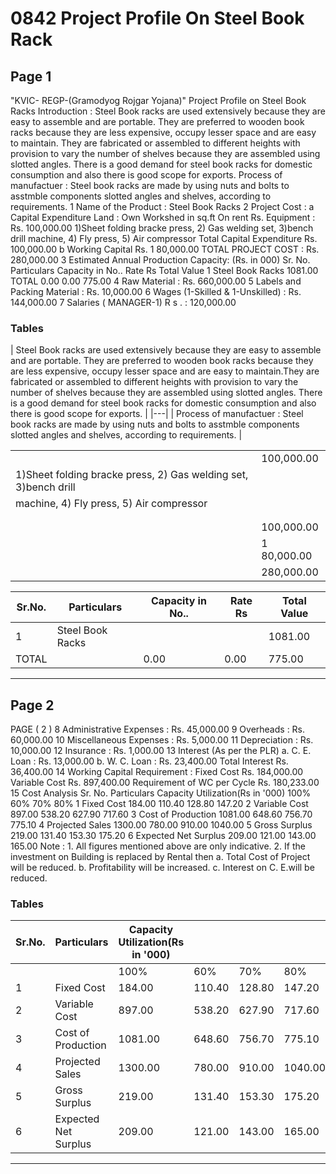 # 0842 Project Profile On Steel Book Rack

## Page 1

"KVIC- REGP-(Gramodyog Rojgar Yojana)" Project Profile on Steel Book Racks Introduction : Steel Book racks are used extensively because they are easy to assemble and are portable. They are preferred to wooden book racks because they are less expensive, occupy lesser space and are easy to maintain. They are fabricated or assembled to different heights with provision to vary the number of shelves because they are assembled using slotted angles. There is a good demand for steel book racks for domestic consumption and also there is good scope for exports. Process of manufactuer : Steel book racks are made by using nuts and bolts to asstmble components slotted angles and shelves, according to requirements. 1 Name of the Product : Steel Book Racks 2 Project Cost : a Capital Expenditure Land : Own Workshed in sq.ft On rent Rs. Equipment : Rs. 100,000.00 1)Sheet folding bracke press, 2) Gas welding set, 3)bench drill machine, 4) Fly press, 5) Air compressor Total Capital Expenditure Rs. 100,000.00 b Working Capital Rs. 1 80,000.00 TOTAL PROJECT COST : Rs. 280,000.00 3 Estimated Annual Production Capacity: (Rs. in 000) Sr. No. Particulars Capacity in No.. Rate Rs Total Value 1 Steel Book Racks 1081.00 TOTAL 0.00 0.00 775.00 4 Raw Material : Rs. 660,000.00 5 Labels and Packing Material : Rs. 10,000.00 6 Wages (1-Skilled & 1-Unskilled) : Rs. 144,000.00 7 Salaries ( MANAGER-1) R s . : 120,000.00

### Tables

| Steel Book racks are used extensively because they are easy to assemble and are portable. They are
preferred to wooden book racks because they are less expensive, occupy lesser space and are easy to
maintain.They are fabricated or assembled to different heights with provision to vary the number of
shelves because they are assembled using slotted angles. There is a good demand for steel book racks
for domestic consumption and also there is good scope for exports. |
|---|
| Process of manufactuer : Steel book racks are made by using nuts and bolts to asstmble
components slotted angles and shelves, according to requirements. |

|  |  |
|---|---|
|  | 100,000.00 |
| 1)Sheet folding bracke press, 2) Gas welding set, 3)bench drill |  |
| machine, 4) Fly press, 5) Air compressor |  |
|  |  |
|  |  |
|  | 100,000.00 |
|  | 1 80,000.00 |
|  | 280,000.00 |

| Sr.No. | Particulars | Capacity in No.. | Rate Rs | Total Value |
|---|---|---|---|---|
| 1 | Steel Book Racks |  |  | 1081.00 |
| TOTAL |  | 0.00 | 0.00 | 775.00 |

---

## Page 2

PAGE ( 2 ) 8 Administrative Expenses : Rs. 45,000.00 9 Overheads : Rs. 60,000.00 10 Miscellaneous Expenses : Rs. 5,000.00 11 Depreciation : Rs. 10,000.00 12 Insurance : Rs. 1,000.00 13 Interest (As per the PLR) a. C. E. Loan : Rs. 13,000.00 b. W. C. Loan : Rs. 23,400.00 Total Interest Rs. 36,400.00 14 Working Capital Requirement : Fixed Cost Rs. 184,000.00 Variable Cost Rs. 897,400.00 Requirement of WC per Cycle Rs. 180,233.00 15 Cost Analysis Sr. No. Particulars Capacity Utilization(Rs in '000) 100% 60% 70% 80% 1 Fixed Cost 184.00 110.40 128.80 147.20 2 Variable Cost 897.00 538.20 627.90 717.60 3 Cost of Production 1081.00 648.60 756.70 775.10 4 Projected Sales 1300.00 780.00 910.00 1040.00 5 Gross Surplus 219.00 131.40 153.30 175.20 6 Expected Net Surplus 209.00 121.00 143.00 165.00 Note : 1. All figures mentioned above are only indicative. 2. If the investment on Building is replaced by Rental then a. Total Cost of Project will be reduced. b. Profitability will be increased. c. Interest on C. E.will be reduced.

### Tables

| Sr.No. | Particulars | Capacity Utilization(Rs in '000) |  |  |  |
|---|---|---|---|---|---|
|  |  | 100% | 60% | 70% | 80% |
| 1 | Fixed Cost | 184.00 | 110.40 | 128.80 | 147.20 |
| 2 | Variable Cost | 897.00 | 538.20 | 627.90 | 717.60 |
| 3 | Cost of Production | 1081.00 | 648.60 | 756.70 | 775.10 |
| 4 | Projected Sales | 1300.00 | 780.00 | 910.00 | 1040.00 |
| 5 | Gross Surplus | 219.00 | 131.40 | 153.30 | 175.20 |
| 6 | Expected Net Surplus | 209.00 | 121.00 | 143.00 | 165.00 |

---

